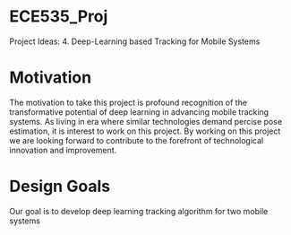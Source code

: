 # ECE535_Proj
Project Ideas: 4. Deep-Learning based Tracking for Mobile Systems

# Motivation
The motivation to take this project is profound recognition of the transformative potential of deep learning in advancing mobile tracking systems. As living in era where similar technologies demand percise pose estimation, it is interest to work on this project. By working on this project we are looking forward to contribute to the forefront of technological innovation and improvement.

# Design Goals
Our goal is to develop deep learning tracking algorithm for two mobile systems

